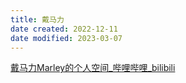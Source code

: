 ```yaml
---
title: 戴马力
date created: 2022-12-11
date modified: 2023-03-07
---
```


[戴马力Marley的个人空间_哔哩哔哩_bilibili](https://space.bilibili.com/350233933/?spm_id_from=333.999.0.0)
